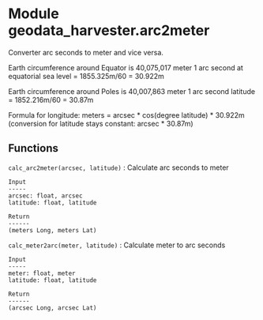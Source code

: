 Module geodata_harvester.arc2meter
==================================
Converter arc seconds to meter and vice versa.

Earth circumference around Equator is 40,075,017 meter
1 arc second at equatorial sea level = 1855.325m/60 = 30.922m

Earth circumference around Poles is 40,007,863 meter
1 arc second latitude = 1852.216m/60 = 30.87m

Formula for longitude: meters = arcsec * cos(degree latitude) * 30.922m
(conversion for latitude stays constant: arcsec * 30.87m)

Functions
---------

    
`calc_arc2meter(arcsec, latitude)`
:   Calculate arc seconds to meter
    
    Input
    -----
    arcsec: float, arcsec
    latitude: float, latitude
    
    Return
    ------
    (meters Long, meters Lat)

    
`calc_meter2arc(meter, latitude)`
:   Calculate meter to arc seconds
    
    Input
    -----
    meter: float, meter
    latitude: float, latitude
    
    Return
    ------
    (arcsec Long, arcsec Lat)
